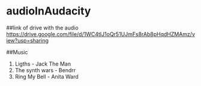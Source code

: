 # audioInAudacity

##link of drive with the audio
https://drive.google.com/file/d/1WC4tIJ1oQr51UJmFs8rAb8pHqdHZMAmz/view?usp=sharing

##Music
1. Ligths - Jack The Man
2. The synth wars - Bendrr
3. Ring My Bell - Anita Ward

